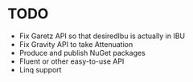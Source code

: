 # TODO

* Fix Garetz API so that desiredIbu is actually in IBU
* Fix Gravity API to take Attenuation
* Produce and publish NuGet packages
* Fluent or other easy-to-use API
* Linq support
